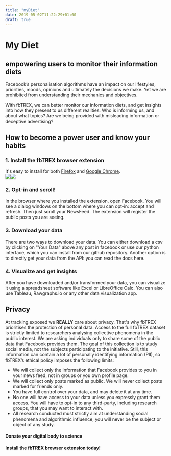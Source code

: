```yaml
---
title: "myDiet"
date: 2019-05-02T11:22:29+01:00
draft: true
---
```


# My Diet
## empowering users to monitor their information diets

Facebook’s personalisation algorithms have an impact on our lifestyles, priorities, moods, opinions and ultimately the decisions we make. Yet we are prohibited from understanding their mechanics and objectives. 

With fbTREX, we can better monitor our information diets, and get insights into how they present to us different realities. Who is informing us, and about what topics? Are we being provided with misleading information or deceptive advertising?


## How to become a power user and know your habits

### 1. Install the fbTREX browser extension

It's easy to install for both [Firefox](https://addons.mozilla.org/en-US/firefox/addon/facebook-tracking-exposed/) and [Google Chrome](https://chrome.google.com/webstore/detail/facebooktrackingexposed/fnknflppefckhjhecbfigfhlcbmcnmmi).<br>
<a target="_blank" href="https://addons.mozilla.org/en-US/firefox/addon/facebook-tracking-exposed/"><img src="https://facebook.tracking.exposed/images/AMO-button_1.png"></a><a target="_blank" href="https://chrome.google.com/webstore/detail/facebooktrackingexposed/fnknflppefckhjhecbfigfhlcbmcnmmi"><img src="https://facebook.tracking.exposed/images/ChromeWebStore_Badge_v2_206x58.png"></a>

### 2. Opt-in and scroll!
In the browser where you installed the extension, open Facebook. You will see a dialog windows on the bottom where you can opt-in: accept and refresh. Then just scroll your NewsFeed. The extension will register the public posts you are seeing.


### 3. Download your data
There are two ways to download your data. You can either download a csv by clicking on "Your Data" above any post in facebook or use our python interface, which you can install from our github repository. Another option is to directly get your data from the API: you can read the docs here.

### 4. Visualize and get insights
After you have downloaded and/or transformed your data, you can visualize it using a spreadsheet software like Excel or LibreOffice Calc. You can also use Tableau, Rawgraphs.io or any other data visualization app.


## Privacy

At tracking.exposed we **REALLY** care about privacy. That's why fbTREX prioritises the protection of personal data. Access to the full fbTREX dataset is strictly limited to researchers analysing collective phenomena in the public interest. We are asking individuals only to share some of the public data that Facebook provides them. The goal of this collection is to study social media, not the subjects participating to the initiative. Still, this information can contain a lot of personally identifying information (PII), so fbTREX’s ethical policy imposes the following limits:
* We will collect only the information that Facebook provides to you in your news feed, not in groups or you own profile page.
* We will collect only posts marked as public. We will never collect posts marked for friends only.
* You have full control over your data, and may delete it at any time.
* No one will have access to your data unless you expressly grant them access. You will have to opt-in to any third-party, including research groups, that you may want to interact with.
* All research conducted must strictly aim at understanding social phenomena and algorithmic influence, you will never be the subject or object of any study.


#### Donate your digital body to science
#### Install the fbTREX browser extension today!
